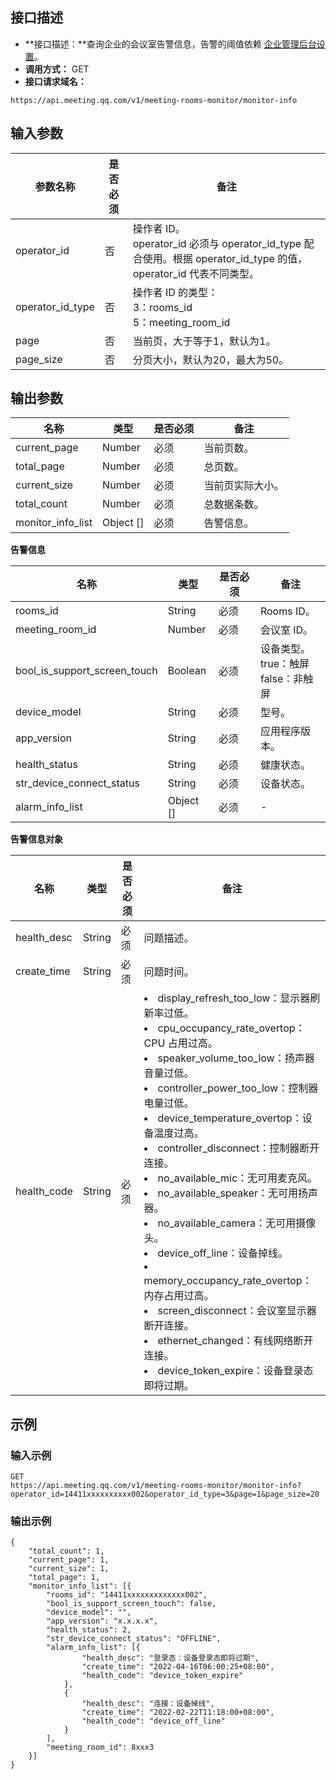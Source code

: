 ## 接口描述
- **接口描述：**查询企业的会议室告警信息，告警的阈值依赖 [企业管理后台设置](https://meeting.tencent.com/user-center/warning-setting)。
- **调用方式：** GET
- **接口请求域名：** 
```josn
https://api.meeting.qq.com/v1/meeting-rooms-monitor/monitor-info
```

## 输入参数
| 参数名称         | 是否必须 | 备注                                                         |
| ---------------- | -------- | ------------------------------------------------------------ |
| operator_id      | 否     | 操作者 ID。<br/>operator_id 必须与 operator_id_type 配合使用。根据 operator_id_type 的值，operator_id 代表不同类型。 |
| operator_id_type | 否   | 操作者 ID 的类型：<br/>3：rooms_id<br/>5：meeting_room_id    |
| page             | 否 | 当前页，大于等于1，默认为1。                                 |
| page_size        | 否    | 分页大小，默认为20，最大为50。                               |




## 输出参数
| 名称 | 类型 | 是否必须	 |备注 |
|---------|---------|---------|---------|
| current_page | Number | 必须 |当前页数。 |
| total_page | Number | 必须 |总页数。		 |
| current_size | Number | 必须 |当前页实际大小。 |
| total_count | Number | 必须 |总数据条数。	 |
| monitor_info_list | Object [] | 必须 |告警信息。 |



**告警信息**

| 名称 | 类型 | 是否必须	 |备注 |
|---------|---------|---------|---------|
| rooms_id | String | 必须 |Rooms ID。	 |
| meeting_room_id | Number | 必须 |会议室 ID。	 |
| bool_is_support_screen_touch | Boolean | 必须 |设备类型。<br>true：触屏 <br>false：非触屏	 |
| device_model | String | 必须 |型号。 |
| app_version | String | 必须 |应用程序版本。 |
| health_status | String | 必须 |健康状态。 |
| str_device_connect_status | String | 必须 |设备状态。 |
| alarm_info_list | Object [] | 必须 |-	 |

**告警信息对象**

| 名称 | 类型 | 是否必须	 |备注 |
|---------|---------|---------|---------|
| health_desc | String | 必须 |问题描述。 |
| create_time | String | 必须 |问题时间。 |
| health_code | String | 必须 |<li>display_refresh_too_low：显示器刷新率过低。 <li>cpu_occupancy_rate_overtop：CPU 占用过高。 <li>speaker_volume_too_low：扬声器音量过低。 <li>controller_power_too_low：控制器电量过低。 <li>device_temperature_overtop：设备温度过高。 <li>controller_disconnect：控制器断开连接。 <li>no_available_mic：无可用麦克风。 <li>no_available_speaker：无可用扬声器。 <li>no_available_camera：无可用摄像头。 <li>device_off_line：设备掉线。 <li>memory_occupancy_rate_overtop：内存占用过高。 <li>screen_disconnect：会议室显示器断开连接。 <li>ethernet_changed：有线网络断开连接。 <li>device_token_expire：设备登录态即将过期。 |

## 示例
### 输入示例
```josn
GET
https://api.meeting.qq.com/v1/meeting-rooms-monitor/monitor-info?operator_id=14411xxxxxxxxxx002&operator_id_type=3&page=1&page_size=20
```
### 输出示例
```josn
{
	"total_count": 1,
	"current_page": 1,
	"current_size": 1,
	"total_page": 1,
	"monitor_info_list": [{
		"rooms_id": "14411xxxxxxxxxxxxx002",
		"bool_is_support_screen_touch": false,
		"device_model": "",
		"app_version": "x.x.x.x",
		"health_status": 2,
		"str_device_connect_status": "OFFLINE",
		"alarm_info_list": [{
				"health_desc": "登录态：设备登录态即将过期",
				"create_time": "2022-04-16T06:00:25+08:00",
				"health_code": "device_token_expire"
			},
			{
				"health_desc": "连接：设备掉线",
				"create_time": "2022-02-22T11:18:00+08:00",
				"health_code": "device_off_line"
			}
		],
		"meeting_room_id": 8xxx3
	}]
}
```
